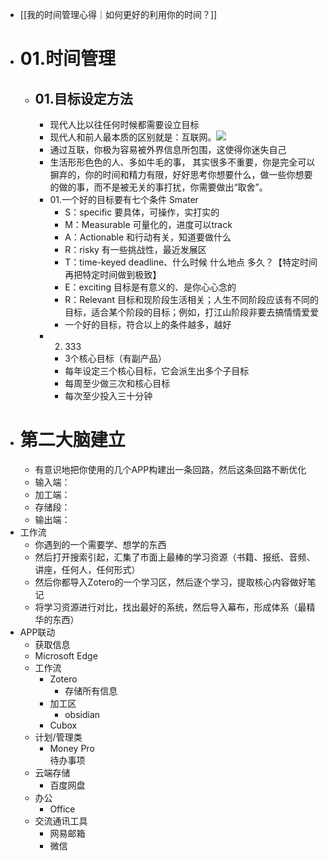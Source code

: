 - [[我的时间管理心得｜如何更好的利用你的时间？]]
- # 01.时间管理  
    - ## 01.目标设定方法 
	    - 现代人比以往任何时候都需要设立目标  
	    - 现代人和前人最本质的区别就是：互联网。![](https://api2.mubu.com/v3/document_image/72cdbc5f-8056-4e26-b9e5-c40fa7b28e99-3785873.jpg)
	    - 通过互联，你极为容易被外界信息所包围，这使得你迷失自己  
	    - 生活形形色色的人、多如牛毛的事， 其实很多不重要，你是完全可以摒弃的，你的时间和精力有限，好好思考你想要什么，做一些你想要的做的事，而不是被无关的事打扰，你需要做出“取舍”。
	    - 01.一个好的目标要有七个条件 Smater  
		    - S：specific 要具体，可操作，实打实的 
		    - M：Measurable 可量化的，进度可以track  
		    - A：Actionable 和行动有关，知道要做什么  
		    - R：risky 有一些挑战性，最近发展区  
		    - T：time-keyed deadline、什么时候 什么地点 多久？【特定时间再把特定时间做到极致】  
		    - E：exciting 目标是有意义的、是你心心念的  
		    - R：Relevant 目标和现阶段生活相关；人生不同阶段应该有不同的目标，适合某个阶段的目标；例如，打江山阶段非要去搞情情爱爱  
		    - 一个好的目标，符合以上的条件越多，越好  
		- 02. 333  
			- 3个核心目标（有副产品） 
			- 每年设定三个核心目标，它会派生出多个子目标  
			- 每周至少做三次和核心目标  
			- 每次至少投入三十分钟       
- # 第二大脑建立   
    - 有意识地把你使用的几个APP构建出一条回路，然后这条回路不断优化  
    - 输入端：
    - 加工端：
    - 存储段： 
    - 输出端： 
- 工作流
	- 你遇到的一个需要学、想学的东西
	- 然后打开搜索引起，汇集了市面上最棒的学习资源（书籍、报纸、音频、讲座，任何人，任何形式）  
	- 然后你都导入Zotero的一个学习区，然后逐个学习，提取核心内容做好笔记
	- 将学习资源进行对比，找出最好的系统，然后导入幕布，形成体系（最精华的东西）  
-  APP联动 
	- 获取信息 
	- Microsoft Edge  
    - 工作流  
	    - Zotero  
		    - 存储所有信息
		- 加工区  
			- obsidian
		- Cubox   
    -  计划/管理类 
	    - Money Pro  
	待办事项  
	- 云端存储  
		- 百度网盘  
	- 办公 
		- Office  
	- 交流通讯工具
		- 网易邮箱 
		- 微信
